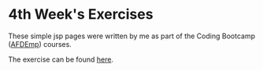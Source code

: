 # 4th Week's Exercises

These simple jsp pages were written by me as part of the Coding Bootcamp ([AFDEmp]) courses.

The exercise can be found [here].

[AFDEmp]: <http://www.afdemp.org/>
[here]: <http://ism.dmst.aueb.gr/bootcamp/exercises.pdf>

